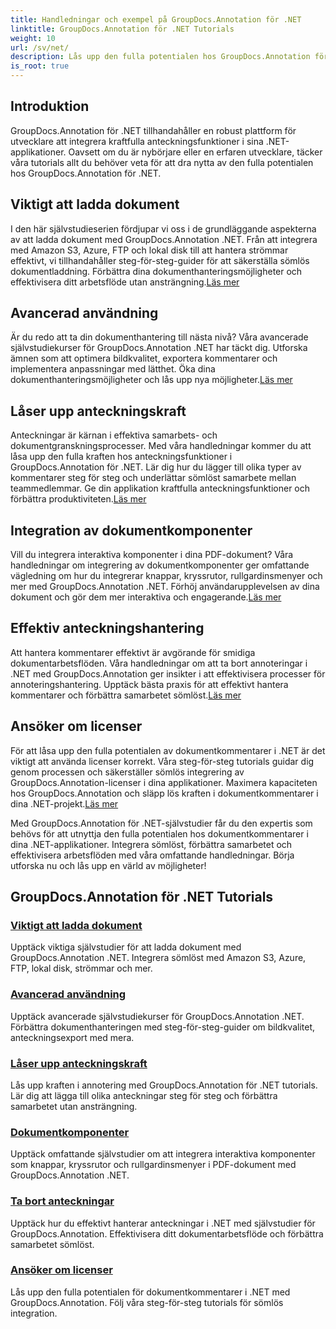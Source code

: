 ```yaml
---
title: Handledningar och exempel på GroupDocs.Annotation för .NET
linktitle: GroupDocs.Annotation för .NET Tutorials
weight: 10
url: /sv/net/
description: Lås upp den fulla potentialen hos GroupDocs.Annotation för .NET med våra tutorials. Integrera sömlöst, förbättra samarbetet och effektivisera arbetsflöden.
is_root: true
---
```

## Introduktion

GroupDocs.Annotation för .NET tillhandahåller en robust plattform för utvecklare att integrera kraftfulla anteckningsfunktioner i sina .NET-applikationer. Oavsett om du är nybörjare eller en erfaren utvecklare, täcker våra tutorials allt du behöver veta för att dra nytta av den fulla potentialen hos GroupDocs.Annotation för .NET.

## Viktigt att ladda dokument
 I den här självstudieserien fördjupar vi oss i de grundläggande aspekterna av att ladda dokument med GroupDocs.Annotation .NET. Från att integrera med Amazon S3, Azure, FTP och lokal disk till att hantera strömmar effektivt, vi tillhandahåller steg-för-steg-guider för att säkerställa sömlös dokumentladdning. Förbättra dina dokumenthanteringsmöjligheter och effektivisera ditt arbetsflöde utan ansträngning.[Läs mer](./document-loading-essentials/)

## Avancerad användning
Är du redo att ta din dokumenthantering till nästa nivå? Våra avancerade självstudiekurser för GroupDocs.Annotation .NET har täckt dig. Utforska ämnen som att optimera bildkvalitet, exportera kommentarer och implementera anpassningar med lätthet. Öka dina dokumenthanteringsmöjligheter och lås upp nya möjligheter.[Läs mer](./advanced-usage/)

## Låser upp anteckningskraft
 Anteckningar är kärnan i effektiva samarbets- och dokumentgranskningsprocesser. Med våra handledningar kommer du att låsa upp den fulla kraften hos anteckningsfunktioner i GroupDocs.Annotation för .NET. Lär dig hur du lägger till olika typer av kommentarer steg för steg och underlättar sömlöst samarbete mellan teammedlemmar. Ge din applikation kraftfulla anteckningsfunktioner och förbättra produktiviteten.[Läs mer](./unlocking-annotation-power/)

## Integration av dokumentkomponenter
Vill du integrera interaktiva komponenter i dina PDF-dokument? Våra handledningar om integrering av dokumentkomponenter ger omfattande vägledning om hur du integrerar knappar, kryssrutor, rullgardinsmenyer och mer med GroupDocs.Annotation .NET. Förhöj användarupplevelsen av dina dokument och gör dem mer interaktiva och engagerande.[Läs mer](./document-components/)

## Effektiv anteckningshantering
 Att hantera kommentarer effektivt är avgörande för smidiga dokumentarbetsflöden. Våra handledningar om att ta bort annoteringar i .NET med GroupDocs.Annotation ger insikter i att effektivisera processer för annoteringshantering. Upptäck bästa praxis för att effektivt hantera kommentarer och förbättra samarbetet sömlöst.[Läs mer](./removing-annotations/)

## Ansöker om licenser
För att låsa upp den fulla potentialen av dokumentkommentarer i .NET är det viktigt att använda licenser korrekt. Våra steg-för-steg tutorials guidar dig genom processen och säkerställer sömlös integrering av GroupDocs.Annotation-licenser i dina applikationer. Maximera kapaciteten hos GroupDocs.Annotation och släpp lös kraften i dokumentkommentarer i dina .NET-projekt.[Läs mer](./applying-licenses/)

Med GroupDocs.Annotation för .NET-självstudier får du den expertis som behövs för att utnyttja den fulla potentialen hos dokumentkommentarer i dina .NET-applikationer. Integrera sömlöst, förbättra samarbetet och effektivisera arbetsflöden med våra omfattande handledningar. Börja utforska nu och lås upp en värld av möjligheter!
## GroupDocs.Annotation för .NET Tutorials
### [Viktigt att ladda dokument](./document-loading-essentials/)
Upptäck viktiga självstudier för att ladda dokument med GroupDocs.Annotation .NET. Integrera sömlöst med Amazon S3, Azure, FTP, lokal disk, strömmar och mer.
### [Avancerad användning](./advanced-usage/)
Upptäck avancerade självstudiekurser för GroupDocs.Annotation .NET. Förbättra dokumenthanteringen med steg-för-steg-guider om bildkvalitet, anteckningsexport med mera.
### [Låser upp anteckningskraft](./unlocking-annotation-power/)
Lås upp kraften i annotering med GroupDocs.Annotation för .NET tutorials. Lär dig att lägga till olika anteckningar steg för steg och förbättra samarbetet utan ansträngning.
### [Dokumentkomponenter](./document-components/)
Upptäck omfattande självstudier om att integrera interaktiva komponenter som knappar, kryssrutor och rullgardinsmenyer i PDF-dokument med GroupDocs.Annotation .NET.
### [Ta bort anteckningar](./removing-annotations/)
Upptäck hur du effektivt hanterar anteckningar i .NET med självstudier för GroupDocs.Annotation. Effektivisera ditt dokumentarbetsflöde och förbättra samarbetet sömlöst.
### [Ansöker om licenser](./applying-licenses/)
Lås upp den fulla potentialen för dokumentkommentarer i .NET med GroupDocs.Annotation. Följ våra steg-för-steg tutorials för sömlös integration.